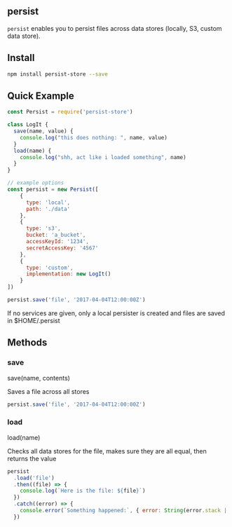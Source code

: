 ## persist

`persist` enables you to persist files across data stores (locally, S3, custom data store).

## Install
```bash
npm install persist-store --save
```

## Quick Example
```javascript
const Persist = require('persist-store')

class LogIt {
  save(name, value) {
    console.log("this does nothing: ", name, value)
  }
  load(name) {
    console.log("shh, act like i loaded something", name)
  }
}

// example options
const persist = new Persist([
    {
      type: 'local',
      path: './data'
    },
    {
      type: 's3',
      bucket: 'a_bucket',
      accessKeyId: '1234',
      secretAccessKey: '4567'
    },
    {
      type: 'custom',
      implementation: new LogIt()
    }
])

persist.save('file', '2017-04-04T12:00:00Z')
```

If no services are given, only a local persister is created and files are saved in $HOME/.persist

## Methods

### save
save(name, contents)

Saves a file across all stores
```javascript
persist.save('file', '2017-04-04T12:00:00Z')
```

### load
load(name)

Checks all data stores for the file, makes sure they are all equal, then returns the value
```javascript
persist
  .load('file')
  .then((file) => {
    console.log(`Here is the file: ${file}`)
  })
  .catch((error) => {
    console.error(`Something happened:`, { error: String(error.stack || error) })
  })
```
